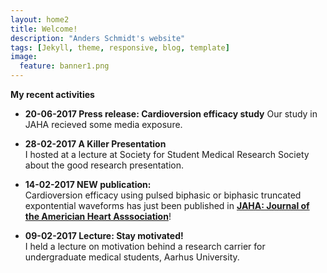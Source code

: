 ```yaml
---
layout: home2
title: Welcome!
description: "Anders Schmidt's website"
tags: [Jekyll, theme, responsive, blog, template]
image:
  feature: banner1.png
---
```

**My recent activities**

* **20-06-2017 Press release: Cardioversion efficacy study**
Our study in JAHA recieved some media exposure.  

* **28-02-2017 A Killer Presentation** <br>
I hosted at a lecture at Society for Student Medical Research Society about the good research presentation.

* **14-02-2017 NEW publication:** <br>
Cardioversion efficacy using pulsed biphasic or biphasic truncated expontential waveforms has just been published in [**JAHA: Journal of the Americian Heart Asssociation**](http://jaha.ahajournals.org/)!

* **09-02-2017 Lecture: Stay motivated!** <br>
I held a lecture on motivation behind a research carrier for undergraduate medical students, Aarhus University.
